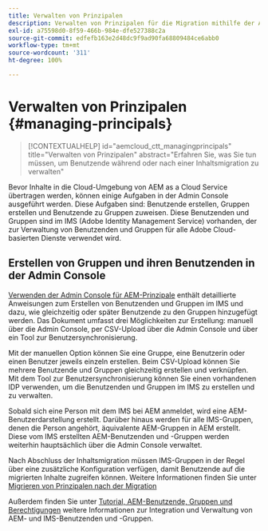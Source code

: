 ```yaml
---
title: Verwalten von Prinzipalen
description: Verwalten von Prinzipalen für die Migration mithilfe der Admin Console
exl-id: a75598d0-8f59-466b-984e-dfe527388c2a
source-git-commit: edfefb163e2d48dc9f9ad90fa68809484ce6abb0
workflow-type: tm+mt
source-wordcount: '311'
ht-degree: 100%

---
```


# Verwalten von Prinzipalen {#managing-principals}

>[!CONTEXTUALHELP]
>id="aemcloud_ctt_managingprincipals"
>title="Verwalten von Prinzipalen"
>abstract="Erfahren Sie, was Sie tun müssen, um Benutzende während oder nach einer Inhaltsmigration zu verwalten"

Bevor Inhalte in die Cloud-Umgebung von AEM as a Cloud Service übertragen werden, können einige Aufgaben in der Admin Console ausgeführt werden.  Diese Aufgaben sind: Benutzende erstellen, Gruppen erstellen und Benutzende zu Gruppen zuweisen. Diese Benutzenden und Gruppen sind im IMS (Adobe Identity Management Service) vorhanden, der zur Verwaltung von Benutzenden und Gruppen für alle Adobe Cloud-basierten Dienste verwendet wird.

## Erstellen von Gruppen und ihren Benutzenden in der Admin Console

[Verwenden der Admin Console für AEM-Prinzipale](https://experienceleague.adobe.com/de/docs/experience-manager-cloud-service/content/security/ims-support#how-to-set-up) enthält detaillierte Anweisungen zum Erstellen von Benutzenden und Gruppen im IMS und dazu, wie gleichzeitig oder später Benutzende zu den Gruppen hinzugefügt werden.  Das Dokument umfasst drei Möglichkeiten zur Erstellung: manuell über die Admin Console, per CSV-Upload über die Admin Console und über ein Tool zur Benutzersynchronisierung.

Mit der manuellen Option können Sie eine Gruppe, eine Benutzerin oder einen Benutzer jeweils einzeln erstellen. Beim CSV-Upload können Sie mehrere Benutzende und Gruppen gleichzeitig erstellen und verknüpfen. Mit dem Tool zur Benutzersynchronisierung können Sie einen vorhandenen IDP verwenden, um die Benutzenden und Gruppen im IMS zu erstellen und zu verwalten.

Sobald sich eine Person mit dem IMS bei AEM anmeldet, wird eine AEM-Benutzerdarstellung erstellt.  Darüber hinaus werden für alle IMS-Gruppen, denen die Person angehört, äquivalente AEM-Gruppen in AEM erstellt.  Diese vom IMS erstellten AEM-Benutzenden und -Gruppen werden weiterhin hauptsächlich über die Admin Console verwaltet.

Nach Abschluss der Inhaltsmigration müssen IMS-Gruppen in der Regel über eine zusätzliche Konfiguration verfügen, damit Benutzende auf die migrierten Inhalte zugreifen können.  Weitere Informationen finden Sie unter [Migrieren von Prinzipalen nach der Migration](/help/journey-migration/managing-principals-after-migration.md)

Außerdem finden Sie unter [Tutorial, AEM-Benutzende, Gruppen und Berechtigungen](https://experienceleague.adobe.com/de/docs/experience-manager-learn/cloud-service/accessing/aem-users-groups-and-permissions) weitere Informationen zur Integration und Verwaltung von AEM- und IMS-Benutzenden und -Gruppen.
